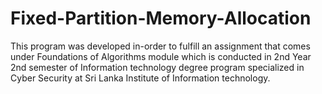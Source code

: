 # Fixed-Partition-Memory-Allocation
This program was developed in-order to fulfill an assignment that comes under Foundations of Algorithms module which is conducted in 2nd Year 2nd semester of Information technology degree program specialized in Cyber Security at Sri Lanka Institute of Information technology.
